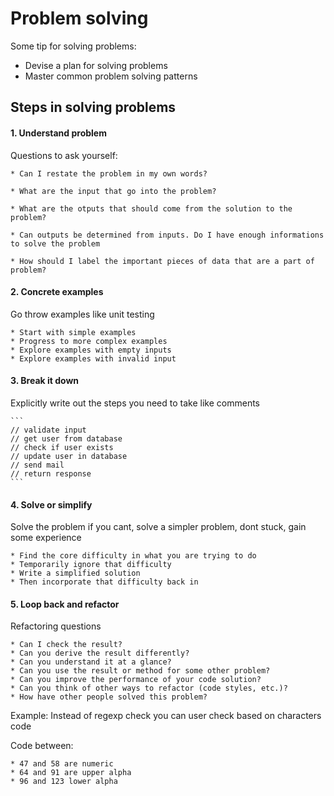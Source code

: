 # Problem solving
Some tip for solving problems:
* Devise a plan for solving problems
* Master common problem solving patterns

## Steps in solving problems

####      1. Understand problem 
 
  Questions to ask yourself: 
 
    * Can I restate the problem in my own words?
    
    * What are the input that go into the problem?
    
    * What are the otputs that should come from the solution to the problem?
    
    * Can outputs be determined from inputs. Do I have enough informations to solve the problem
    
    * How should I label the important pieces of data that are a part of problem?
    
####         2. Concrete examples
    
 Go throw examples like unit testing
        
    * Start with simple examples
    * Progress to more complex examples
    * Explore examples with empty inputs
    * Explore examples with invalid input
        
        
####         3. Break it down
 
 Explicitly write out the steps you need to take like comments
 
    ```
    // validate input
    // get user from database
    // check if user exists
    // update user in database
    // send mail
    // return response
    ```
 
 ####         4. Solve or simplify
 
 Solve the problem if you cant, solve a simpler problem, dont stuck, gain some experience
 
    * Find the core difficulty in what you are trying to do
    * Temporarily ignore that difficulty 
    * Write a simplified solution
    * Then incorporate that difficulty back in

 ####         5. Loop back and refactor
 
 Refactoring questions
    
    * Can I check the result?
    * Can you derive the result differently?
    * Can you understand it at a glance?
    * Can you use the result or method for some other problem?
    * Can you improve the performance of your code solution?
    * Can you think of other ways to refactor (code styles, etc.)?
    * How have other people solved this problem?
    
  Example: Instead of regexp check you can user check based on characters code
  
  Code between:
   
    * 47 and 58 are numeric
    * 64 and 91 are upper alpha
    * 96 and 123 lower alpha

